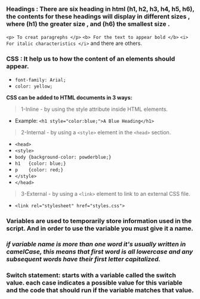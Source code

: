 ### Headings : There are six heading in html (h1, h2, h3, h4, h5, h6), the contents for these headings will display in different sizes , where (h1) the greater size , and (h6) the smallest size .
`<p> To creat paragrephs </p>`
`<b> For the text to appear bold </b>`
`<i> For italic characteristics </i>`
and there are others.

### CSS : It help us to how the content of an elements should appear.
- `font-family: Arial;`
- `color: yellow;`

**CSS can be added to HTML documents in 3 ways:**
> 1-Inline - by using the style attribute inside HTML elements.
* Example:  `<h1 style="color:blue;">A Blue Heading</h1>`
> 2-Internal - by using a `<style>` element in the `<head>` section.
- `<head>`
- `<style>`
- `body {background-color: powderblue;}`
- `h1   {color: blue;}`
- `p    {color: red;}`
- `</style>`
- `</head>`

> 3-External - by using a `<link>` element to link to an external CSS file.
* `<link rel="stylesheet" href="styles.css">`

### **Variables are used to temporarily store information used in the script. And in order to use the variable you must give it a name.**

### ***if variable name is more than one word it's usually written in camelCase, this means that first word is all lowercase and any subsequent words have their first letter capitalized.***

### **Switch statement: starts with a variable called the switch value. each case indicates a possible value for this variable and the code that should run if the variable matches that value.**